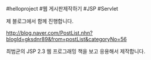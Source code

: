 \#helloproject \#웹 게시판제작하기 \#JSP \#Servlet

제 블로그에서 함께 진행합니다.

http://blog.naver.com/PostList.nhn?blogId=gksdnr89&from=postList&categoryNo=56

최범균의 JSP 2.3 웹 프로그래밍 책을 보고 응용해서 제작합니다.